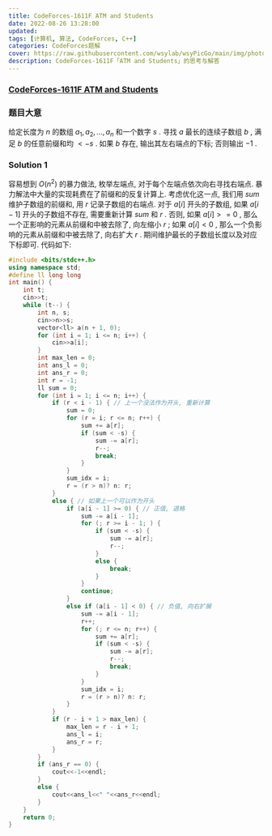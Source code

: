 ```yaml
---
title: CodeForces-1611F ATM and Students 
date: 2022-08-26 13:28:00
updated:
tags: [计算机, 算法, CodeForces, C++]
categories: CodeForces题解
cover: https://raw.githubusercontent.com/wsylab/wsyPicGo/main/img/photo-1559496964-246917fbc294.avif
description: CodeForces-1611F「ATM and Students」的思考与解答
---
```

### [CodeForces-1611F ATM and Students](https://codeforces.com/problemset/problem/1611/F)
### 题目大意
给定长度为 $n$ 的数组 $a_1, a_2, ..., a_n$ 和一个数字 $s$ . 寻找 $a$ 最长的连续子数组 $b$ , 满足 $b$ 的任意前缀和均 $< -s$ . 如果 $b$ 存在, 输出其左右端点的下标; 否则输出 $-1$ .
### Solution 1
容易想到 $O(n^2)$ 的暴力做法, 枚举左端点, 对于每个左端点依次向右寻找右端点. 暴力解法中大量的实现耗费在了前缀和的反复计算上. 考虑优化这一点, 我们用 $sum$ 维护子数组的前缀和, 用 $r$ 记录子数组的右端点. 对于 $a[i]$ 开头的子数组, 如果 $a[i - 1]$ 开头的子数组不存在, 需要重新计算 $sum$ 和 $r$ . 否则, 如果 $a[i] >= 0$ , 那么一个正影响的元素从前缀和中被去除了, 向左缩小 $r$ ; 如果 $a[i] < 0$ , 那么一个负影响的元素从前缀和中被去除了, 向右扩大 $r$ . 期间维护最长的子数组长度以及对应下标即可.
代码如下:
```C++
#include <bits/stdc++.h>
using namespace std;
#define ll long long
int main() {
    int t;
    cin>>t;
    while (t--) {
        int n, s;
        cin>>n>>s;
        vector<ll> a(n + 1, 0);
        for (int i = 1; i <= n; i++) {
            cin>>a[i];
        }
        int max_len = 0;
        int ans_l = 0;
        int ans_r = 0;
        int r = -1;
        ll sum = 0;
        for (int i = 1; i <= n; i++) {
            if (r < i - 1) { // 上一个没法作为开头, 重新计算
                sum = 0;
                for (r = i; r <= n; r++) {
                    sum += a[r];
                    if (sum < -s) {
                        sum -= a[r];
                        r--;
                        break;
                    }
                }
                sum_idx = i;
                r = (r > n)? n: r;
            }
            else { // 如果上一个可以作为开头
                if (a[i - 1] >= 0) { // 正值, 退格
                    sum -= a[i - 1];
                    for (; r >= i - 1; ) {
                        if (sum < -s) {
                            sum -= a[r];
                            r--;
                        }
                        else {
                            break;
                        }
                    }
                    continue;
                }
                else if (a[i - 1] < 0) { // 负值, 向右扩展
                    sum -= a[i - 1];
                    r++;
                    for (; r <= n; r++) {
                        sum += a[r];
                        if (sum < -s) {
                            sum -= a[r];
                            r--;
                            break;
                        }
                    }
                    sum_idx = i;
                    r = (r > n)? n: r;
                }
            }
            if (r - i + 1 > max_len) {
                max_len = r - i + 1;
                ans_l = i;
                ans_r = r;
            }
        }
        if (ans_r == 0) {
            cout<<-1<<endl;
        }
        else {
            cout<<ans_l<<" "<<ans_r<<endl;
        }
    }
    return 0;
}
```

